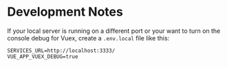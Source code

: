 # Development Notes

If your local server is running on a different port or your want to turn on the console debug for Vuex, create a `.env.local` file like this:

```
SERVICES_URL=http://localhost:3333/
VUE_APP_VUEX_DEBUG=true
```

